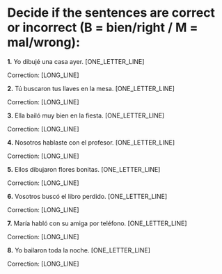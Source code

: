 # Decide if the sentences are correct or incorrect (B = bien/right / M = mal/wrong):

**1.** Yo dibujé una casa ayer. [ONE_LETTER_LINE]

   Correction: [LONG_LINE]

**2.** Tú buscaron tus llaves en la mesa. [ONE_LETTER_LINE]

   Correction: [LONG_LINE]

**3.** Ella bailó muy bien en la fiesta. [ONE_LETTER_LINE]

   Correction: [LONG_LINE]

**4.** Nosotros hablaste con el profesor. [ONE_LETTER_LINE]

   Correction: [LONG_LINE]

**5.** Ellos dibujaron flores bonitas. [ONE_LETTER_LINE]

   Correction: [LONG_LINE]

**6.** Vosotros buscó el libro perdido. [ONE_LETTER_LINE]

   Correction: [LONG_LINE]

**7.** María habló con su amiga por teléfono. [ONE_LETTER_LINE]

   Correction: [LONG_LINE]

**8.** Yo bailaron toda la noche. [ONE_LETTER_LINE]

   Correction: [LONG_LINE]